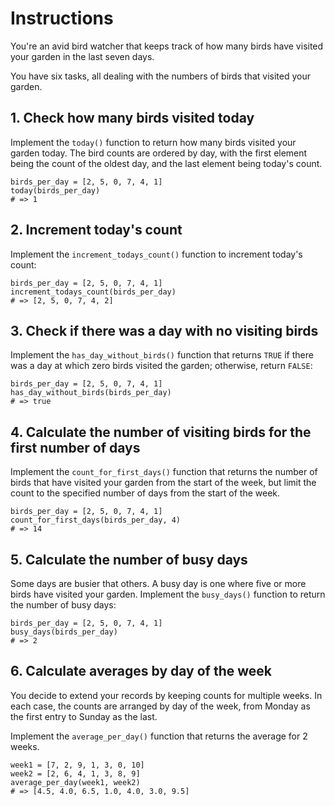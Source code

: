 # Instructions

You're an avid bird watcher that keeps track of how many birds have visited your garden in the last seven days.

You have six tasks, all dealing with the numbers of birds that visited your garden.

## 1. Check how many birds visited today

Implement the `today()` function to return how many birds visited your garden today. 
The bird counts are ordered by day, with the first element being the count of the oldest day, and the last element being today's count.

```julia-repl
birds_per_day = [2, 5, 0, 7, 4, 1]
today(birds_per_day)
# => 1
```

## 2. Increment today's count

Implement the `increment_todays_count()` function to increment today's count:

```julia-repl
birds_per_day = [2, 5, 0, 7, 4, 1]
increment_todays_count(birds_per_day)
# => [2, 5, 0, 7, 4, 2]
```

## 3. Check if there was a day with no visiting birds

Implement the `has_day_without_birds()` function that returns `TRUE` if there was a day at which zero birds visited the garden; otherwise, return `FALSE`:

```julia-repl
birds_per_day = [2, 5, 0, 7, 4, 1]
has_day_without_birds(birds_per_day)
# => true
```

## 4. Calculate the number of visiting birds for the first number of days

Implement the `count_for_first_days()` function that returns the number of birds that have visited your garden from the start of the week, but limit the count to the specified number of days from the start of the week.

```julia-repl
birds_per_day = [2, 5, 0, 7, 4, 1]
count_for_first_days(birds_per_day, 4)
# => 14
```

## 5. Calculate the number of busy days

Some days are busier that others. 
A busy day is one where five or more birds have visited your garden.
Implement the `busy_days()` function to return the number of busy days:

```julia-repl
birds_per_day = [2, 5, 0, 7, 4, 1]
busy_days(birds_per_day)
# => 2
```

## 6. Calculate averages by day of the week

You decide to extend your records by keeping counts for multiple weeks.
In each case, the counts are arranged by day of the week, from Monday as the first entry to Sunday as the last.

Implement the `average_per_day()` function that returns the average for 2 weeks.

```julia-repl
week1 = [7, 2, 9, 1, 3, 0, 10]
week2 = [2, 6, 4, 1, 3, 8, 9]
average_per_day(week1, week2)
# => [4.5, 4.0, 6.5, 1.0, 4.0, 3.0, 9.5]
```

